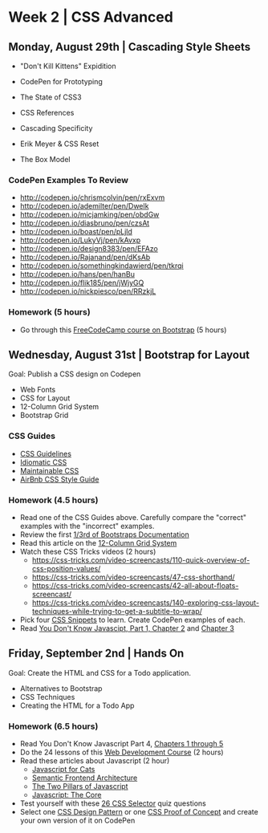 
# Week 2 | CSS Advanced

## Monday, August 29th | Cascading Style Sheets

- "Don't Kill Kittens" Expidition

- CodePen for Prototyping
- The State of CSS3
- CSS References 
- Cascading Specificity
- Erik Meyer & CSS Reset
- The Box Model

### CodePen Examples To Review

- http://codepen.io/chrismcolvin/pen/rxExvm
- http://codepen.io/ademilter/pen/Dwelk
- http://codepen.io/micjamking/pen/obdGw
- http://codepen.io/diasbruno/pen/czsAt
- http://codepen.io/boast/pen/pLjld
- http://codepen.io/LukyVj/pen/kAvxp
- http://codepen.io/design8383/pen/EFAzo
- http://codepen.io/Rajanand/pen/dKsAb
- http://codepen.io/somethingkindawierd/pen/tkrqi
- http://codepen.io/hans/pen/hanBu
- http://codepen.io/flik185/pen/jWjyGQ
- http://codepen.io/nickpiesco/pen/RRzkjL

### Homework (5 hours)

- Go through this [FreeCodeCamp course on Bootstrap](https://www.freecodecamp.com/challenges/use-responsive-design-with-bootstrap-fluid-containers) (5 hours)





## Wednesday, August 31st | Bootstrap for Layout

Goal: Publish a CSS design on Codepen

- Web Fonts
- CSS for Layout
- 12-Column Grid System
- Bootstrap Grid

### CSS Guides
- [CSS Guidelines](http://cssguidelin.es/)
- [Idiomatic CSS](https://github.com/necolas/idiomatic-css)
- [Maintainable CSS](http://maintainablecss.com/chapters/introduction/)
- [AirBnb CSS Style Guide](https://github.com/airbnb/css)

### Homework (4.5 hours)

- Read one of the CSS Guides above. Carefully compare the "correct" examples with the "incorrect" examples.
- Review the first [1/3rd of Bootstraps Documentation](http://getbootstrap.com/css/)
- Read this article on the [12-Column Grid System](http://webdesign.tutsplus.com/articles/a-comprehensive-introduction-to-grids-in-web-design--cms-26521)
- Watch these CSS Tricks videos (2 hours)
  - https://css-tricks.com/video-screencasts/110-quick-overview-of-css-position-values/
  - https://css-tricks.com/video-screencasts/47-css-shorthand/
  - https://css-tricks.com/video-screencasts/42-all-about-floats-screencast/
  - https://css-tricks.com/video-screencasts/140-exploring-css-layout-techniques-while-trying-to-get-a-subtitle-to-wrap/
- Pick four [CSS Snippets](https://css-tricks.com/snippets/) to learn. Create CodePen examples of each. 
- Read [You Don't Know Javascipt, Part 1, Chapter 2](https://github.com/getify/You-Dont-Know-JS/blob/master/up%20%26%20going/ch2.md) and [Chapter 3](https://github.com/getify/You-Dont-Know-JS/blob/master/up%20%26%20going/ch3.md)





## Friday, September 2nd | Hands On

Goal: Create the HTML and CSS for a Todo application.

- Alternatives to Bootstrap
- CSS Techniques
- Creating the HTML for a Todo App

### Homework (6.5 hours)

- Read You Don't Know Javascript Part 4, [Chapters 1 through 5](https://github.com/getify/You-Dont-Know-JS/blob/master/types%20&%20grammar/README.md#you-dont-know-js-types--grammar)
- Do the 24 lessons of this [Web Development Course](https://www.khanacademy.org/computing/computer-programming/html-css-js) (2 hours)
- Read these articles about Javascript (2 hour) 
  - [Javascript for Cats](http://jsforcats.com/)
  - [Semantic Frontend Architecture](http://nicolasgallagher.com/about-html-semantics-front-end-architecture/)
  - [The Two Pillars of Javascript](https://medium.com/javascript-scene/the-two-pillars-of-javascript-ee6f3281e7f3#.uz19k7j06)
  - [Javascript: The Core](http://dmitrysoshnikov.com/ecmascript/javascript-the-core/)
- Test yourself with these [26 CSS Selector](https://flukeout.github.io/) quiz questions
- Select one [CSS Design Pattern](http://labs.jensimmons.com/) or one [CSS Proof of Concept](https://github.com/NamPNQ/You-Dont-Need-Javascript) and create your own version of it on CodePen

